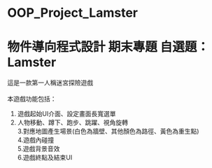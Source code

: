 # OOP_Project_Lamster

# 物件導向程式設計 期末專題 自選題：Lamster
這是一款第一人稱迷宮探險遊戲</br>
</br>
本遊戲功能包括：</br>

1. 遊戲起始UI介面、設定畫面長寬選單</br>
2. 人物移動、蹲下、跑步、跳躍、視角旋轉</br>
3.對應地圖產生場景(白色為牆壁、其他顏色為路徑、黃色為重生點)</br>
4.遊戲內碰撞</br>
5.遊戲背景音效</br>
6.遊戲終點及結束UI</br>
